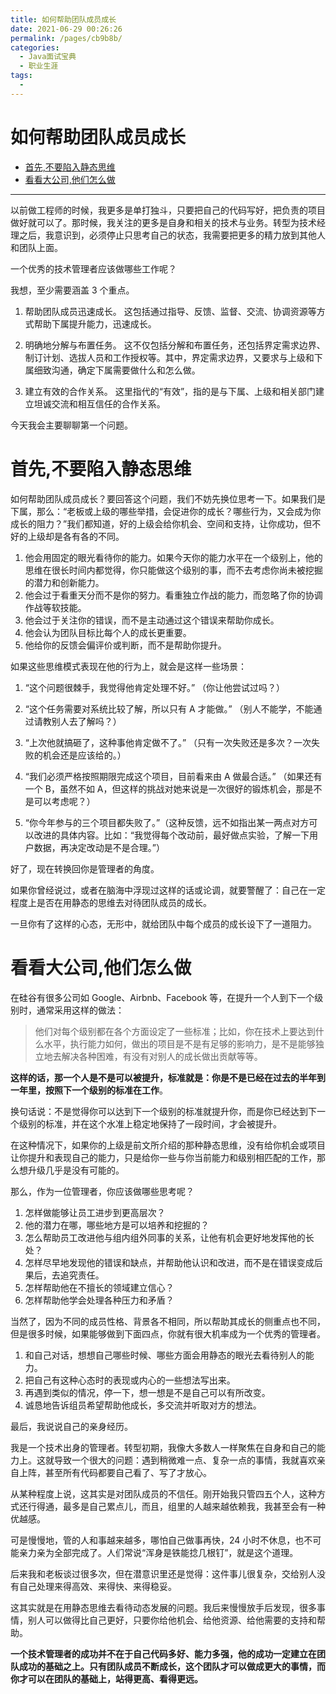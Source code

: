 ```yaml
---
title: 如何帮助团队成员成长
date: 2021-06-29 00:26:26
permalink: /pages/cb9b8b/
categories:
  - Java面试宝典
  - 职业生涯
tags:
  - 
---
```

# 如何帮助团队成员成长

   * [首先,不要陷入静态思维](#首先不要陷入静态思维)
   * [看看大公司,他们怎么做](#看看大公司他们怎么做)

***

以前做工程师的时候，我更多是单打独斗，只要把自己的代码写好，把负责的项目做好就可以了。那时候，我关注的更多是自身和相关的技术与业务。转型为技术经理之后，我意识到，必须停止只思考自己的状态，我需要把更多的精力放到其他人和团队上面。

一个优秀的技术管理者应该做哪些工作呢？

我想，至少需要涵盖 3 个重点。

1. 帮助团队成员迅速成长。
这包括通过指导、反馈、监督、交流、协调资源等方式帮助下属提升能力，迅速成长。

2. 明确地分解与布置任务。
这不仅包括分解和布置任务，还包括界定需求边界、制订计划、选拔人员和工作授权等。其中，界定需求边界，又要求与上级和下属细致沟通，确定下属需要做什么和怎么做。

3. 建立有效的合作关系。
这里指代的“有效”，指的是与下属、上级和相关部门建立坦诚交流和相互信任的合作关系。

今天我会主要聊聊第一个问题。

# 首先,不要陷入静态思维

如何帮助团队成员成长？要回答这个问题，我们不妨先换位思考一下。如果我们是下属，那么：“老板或上级的哪些举措，会促进你的成长？哪些行为，又会成为你成长的阻力？”我们都知道，好的上级会给你机会、空间和支持，让你成功，但不好的上级却是各有各的不同。

1. 他会用固定的眼光看待你的能力。如果今天你的能力水平在一个级别上，他的思维在很长时间内都觉得，你只能做这个级别的事，而不去考虑你尚未被挖掘的潜力和创新能力。
2. 他会过于看重天分而不是你的努力。看重独立作战的能力，而忽略了你的协调作战等软技能。
3. 他会过于关注你的错误，而不是主动通过这个错误来帮助你成长。
4. 他会认为团队目标比每个人的成长更重要。
5. 他给你的反馈会偏评价或判断，而不是帮助你提升。

如果这些思维模式表现在他的行为上，就会是这样一些场景：

1. “这个问题很棘手，我觉得他肯定处理不好。”
  （你让他尝试过吗？）

2. “这个任务需要对系统比较了解，所以只有 A 才能做。”
  （别人不能学，不能通过请教别人去了解吗？）

3. “上次他就搞砸了，这种事他肯定做不了。”
  （只有一次失败还是多次？一次失败的机会还是应该给的。）

4. “我们必须严格按照期限完成这个项目，目前看来由 A 做最合适。”
  （如果还有一个 B，虽然不如 A，但这样的挑战对她来说是一次很好的锻炼机会，那是不是可以考虑呢？）

5. “你今年参与的三个项目都失败了。”（这种反馈，远不如指出某一两点对方可以改进的具体内容。比如：“我觉得每个改动前，最好做点实验，了解一下用户数据，再决定改动是不是合理。”）

好了，现在转换回你是管理者的角度。

如果你曾经说过，或者在脑海中浮现过这样的话或论调，就要警醒了：自己在一定程度上是否在用静态的思维去对待团队成员的成长。

一旦你有了这样的心态，无形中，就给团队中每个成员的成长设下了一道阻力。

# 看看大公司,他们怎么做

在硅谷有很多公司如 Google、Airbnb、Facebook 等，在提升一个人到下一个级别时，通常采用这样的做法：

> 他们对每个级别都在各个方面设定了一些标准；比如，你在技术上要达到什么水平，执行能力如何，做出的项目是不是有足够的影响力，是不是能够独立地去解决各种困难，有没有对别人的成长做出贡献等等。

**这样的话，那一个人是不是可以被提升，标准就是：你是不是已经在过去的半年到一年里，按照下一个级别的标准在工作**。

换句话说：不是觉得你可以达到下一个级别的标准就提升你，而是你已经达到下一个级别的标准，并在这个水准上稳定地保持了一段时间，才会被提升。

在这种情况下，如果你的上级是前文所介绍的那种静态思维，没有给你机会或项目让你提升和表现自己的能力，只是给你一些与你当前能力和级别相匹配的工作，那么想升级几乎是没有可能的。

那么，作为一位管理者，你应该做哪些思考呢？

1. 怎样做能够让员工进步到更高层次？
2. 他的潜力在哪，哪些地方是可以培养和挖掘的？
3. 怎么帮助员工改进他与组内组外同事的关系，让他有机会更好地发挥他的长处？
4. 怎样尽早地发现他的错误和缺点，并帮助他认识和改进，而不是在错误变成后果后，去追究责任。
5. 怎样帮助他在不擅长的领域建立信心？
6. 怎样帮助他学会处理各种压力和矛盾？

当然了，因为不同的成员性格、背景各不相同，所以帮助其成长的侧重点也不同，但是很多时候，如果能够做到下面四点，你就有很大机率成为一个优秀的管理者。

1. 和自己对话，想想自己哪些时候、哪些方面会用静态的眼光去看待别人的能力。
2. 把自己有这种心态时的表现或内心的一些想法写出来。
3. 再遇到类似的情况，停一下，想一想是不是自己可以有所改变。
4. 诚恳地告诉组员希望帮助他成长，多交流并听取对方的想法。

最后，我说说自己的亲身经历。

我是一个技术出身的管理者。转型初期，我像大多数人一样聚焦在自身和自己的能力上。这就导致一个很大的问题：遇到稍微难一点、复杂一点的事情，我就喜欢亲自上阵，甚至所有代码都要自己看了、写了才放心。

从某种程度上说，这其实是对团队成员的不信任。刚开始我只管四五个人，这种方式还行得通，最多是自己累点儿，而且，组里的人越来越依赖我，我甚至会有一种优越感。

可是慢慢地，管的人和事越来越多，哪怕自己做事再快，24 小时不休息，也不可能亲力亲为全部完成了。人们常说“浑身是铁能捻几根钉”，就是这个道理。

后来我和老板谈过很多次，但在潜意识里还是觉得：这件事儿很复杂，交给别人没有自己处理来得高效、来得快、来得稳妥。

这其实就是在用静态思维去看待动态发展的问题。我后来慢慢放手后发现，很多事情，别人可以做得比自己更好，只要你给他机会、给他资源、给他需要的支持和帮助。

**一个技术管理者的成功并不在于自己代码多好、能力多强，他的成功一定建立在团队成功的基础之上。只有团队成员不断成长，这个团队才可以做成更大的事情，而你才可以在团队的基础上，站得更高、看得更远。**
